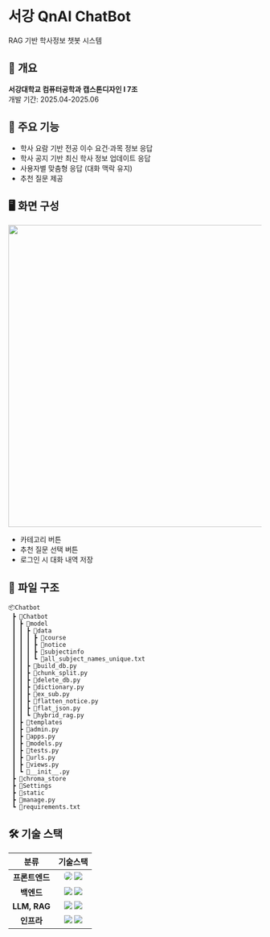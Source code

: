 # 서강 QnAI ChatBot
RAG 기반 학사정보 챗봇 시스템<br>

## 📄 개요
**서강대학교 컴퓨터공학과 캡스톤디자인 I 7조**<br>
개발 기간: 2025.04-2025.06

## 🚀 주요 기능
- 학사 요람 기반 전공 이수 요건·과목 정보 응답
- 학사 공지 기반 최신 학사 정보 업데이트 응답
- 사용자별 맞춤형 응답 (대화 맥락 유지)
- 추천 질문 제공

## 🖥️ 화면 구성
<img src="https://github.com/user-attachments/assets/2175e8a6-6598-43ba-9275-4498c607fa38"  width="600px"/>

- 카테고리 버튼
- 추천 질문 선택 버튼
- 로그인 시 대화 내역 저장

## 📂 파일 구조
```
📦Chatbot
 ┣ 📂Chatbot
 ┃ ┣ 📂model
 ┃ ┃ ┣ 📂data
 ┃ ┃ ┃ ┣ 📂course
 ┃ ┃ ┃ ┣ 📂notice
 ┃ ┃ ┃ ┣ 📂subjectinfo
 ┃ ┃ ┃ ┗ 📜all_subject_names_unique.txt
 ┃ ┃ ┣ 📜build_db.py
 ┃ ┃ ┣ 📜chunk_split.py
 ┃ ┃ ┣ 📜delete_db.py
 ┃ ┃ ┣ 📜dictionary.py
 ┃ ┃ ┣ 📜ex_sub.py
 ┃ ┃ ┣ 📜flatten_notice.py
 ┃ ┃ ┣ 📜flat_json.py
 ┃ ┃ ┗ 📜hybrid_rag.py
 ┃ ┣ 📂templates
 ┃ ┣ 📜admin.py
 ┃ ┣ 📜apps.py
 ┃ ┣ 📜models.py
 ┃ ┣ 📜tests.py
 ┃ ┣ 📜urls.py
 ┃ ┣ 📜views.py
 ┃ ┗ 📜__init__.py
 ┣ 📂chroma_store
 ┣ 📂Settings
 ┣ 📂static
 ┣ 📜manage.py
 ┗ 📜requirements.txt
 ```

## 🛠️ 기술 스택
|분류|기술스택|
|:--:|:--:|
|**프론트엔드**|<img src="https://img.shields.io/badge/HTML5-E34F26?style=flat&logo=HTML5&logoColor=white" style="border-radius: 5px;"> <img src="https://img.shields.io/badge/CSS3-1572B6?style=flat&logo=CSS3&logoColor=white">|
|**백엔드**|<img src="https://img.shields.io/badge/django-092E20?style=flat&logo=django&logoColor=white"> <img src="https://img.shields.io/badge/redis-FF4438?style=flat&logo=redis&logoColor=white">|
|**LLM, RAG**|<img src="https://img.shields.io/badge/openai-412991?style=flat&logo=openai&logoColor=white"> <img src="https://img.shields.io/badge/chromadb-FCC624?style=flat&logo=chromadb&logoColor=white">|
|**인프라**|<img src="https://img.shields.io/badge/Amazon%20EC2-FF9900?style=flat&logo=Amazon%20EC2&logoColor=white"> <img src="https://img.shields.io/badge/Gunicorn-499848?style=flat&logo=Gunicorn&logoColor=white">|
